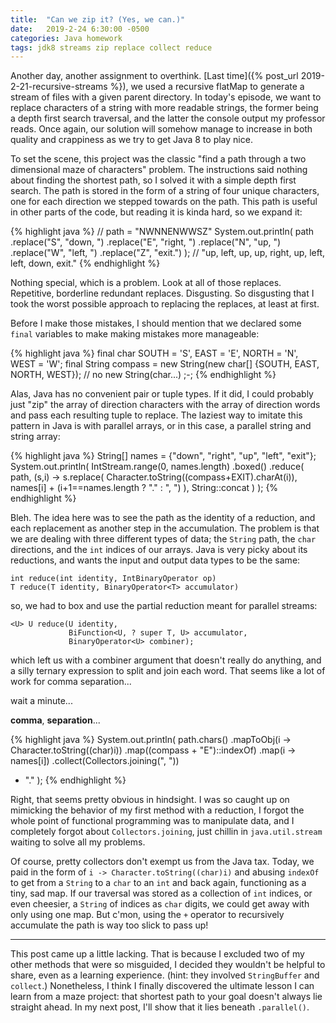 ```yaml
---
title:  "Can we zip it? (Yes, we can.)"
date:   2019-2-24 6:30:00 -0500
categories: Java homework
tags: jdk8 streams zip replace collect reduce
---
```


Another day, another assignment to overthink.
[Last time]({% post_url 2019-2-21-recursive-streams %}), we used a recursive
flatMap to generate a stream of files with a given parent directory. In today's
episode, we want to replace characters of a string with more readable strings,
the former being a depth first search traversal, and the latter the console
output my professor reads. Once again, our solution will somehow manage to
increase in both quality and crappiness as we try to get Java 8 to play nice.

To set the scene, this project was the classic "find a path through a two
dimensional maze of characters" problem. The instructions said nothing about
finding the shortest path, so I solved it with a simple depth first search. The
path is stored in the form of a string of four unique characters, one for each
direction we stepped towards on the path. This path is useful in other parts of
the code, but reading it is kinda hard, so we expand it:

{% highlight java %}
// path = "NWNNENWWSZ"
System.out.println( path
  .replace("S", "down, ")
  .replace("E", "right, ")
  .replace("N", "up, ")
  .replace("W", "left, ")
  .replace("Z", "exit.")
); // "up, left, up, up, right, up, left, left, down, exit."
{% endhighlight %}

Nothing special, which is a problem. Look at all of those replaces. Repetitive,
borderline redundant replaces. Disgusting. So disgusting that I took the worst
possible approach to replacing the replaces, at least at first.

Before I make those mistakes, I should mention that we declared some `final`
variables to make making mistakes more manageable:

{% highlight java %}
final char SOUTH = 'S', EAST = 'E', NORTH = 'N', WEST = 'W';
final String compass = new String(new char[] {SOUTH, EAST, NORTH, WEST});
// no new String(char...) ;-;
{% endhighlight %}

Alas, Java has no convenient pair or tuple types. If it did, I could probably
just "zip" the array of direction characters with the array of direction words
and pass each resulting tuple to replace. The laziest way to imitate this
pattern in Java is with parallel arrays, or in this case, a parallel string and
string array:

{% highlight java %}
String[] names = {"down", "right", "up", "left", "exit"};
System.out.println( IntStream.range(0, names.length)
  .boxed()
  .reduce( path,
    (s,i) -> s.replace(
      Character.toString((compass+EXIT).charAt(i)),
      names[i] + (i+1==names.length ? "." : ", ")
    ),
    String::concat
  )
);
{% endhighlight %}

Bleh. The idea here was to see the path as the identity of a reduction, and
each replacement as another step in the accumulation. The problem is that we
are dealing with three different types of data; the `String` path, the `char`
directions, and the `int` indices of our arrays. Java is very picky about its
reductions, and wants the input and output data types to be the same:
```
int reduce(int identity, IntBinaryOperator op)
T reduce(T identity, BinaryOperator<T> accumulator)
```
so, we had to box and use the partial reduction meant for parallel streams:
```
<U> U reduce(U identity,
             BiFunction<U, ? super T, U> accumulator,
             BinaryOperator<U> combiner);
```
which left us with a combiner argument that doesn't really do anything, and a
silly ternary expression to split and join each word. That seems like a lot of
work for comma separation...

wait a minute...

__comma__, __separation__...

{% highlight java %}
System.out.println( path.chars()
  .mapToObj(i -> Character.toString((char)i))
  .map((compass + "E")::indexOf)
  .map(i -> names[i])
  .collect(Collectors.joining(", "))
  + "."
);
{% endhighlight %}

Right, that seems pretty obvious in hindsight. I was so caught up on mimicking
the behavior of my first method with a reduction, I forgot the whole point of
functional programming was to manipulate data, and I completely forgot about
`Collectors.joining`, just chillin in `java.util.stream` waiting to solve all
my problems.

Of course, pretty collectors don't exempt us from the Java tax. Today, we paid
in the form of `i -> Character.toString((char)i)` and abusing `indexOf` to get
from a `String` to a `char` to an `int` and back again, functioning as a tiny,
sad map. If our traversal was stored as a collection of `int` indices, or even
cheesier, a `String` of indices as `char` digits, we could get away with only
using one map. But c'mon, using the `+` operator to recursively accumulate the
path is way too slick to pass up!

---

This post came up a little lacking. That is because I excluded two of my other
methods that were so misguided, I decided they wouldn't be helpful to share,
even as a learning experience. (hint: they involved `StringBuffer` and
`collect`.) Nonetheless, I think I finally discovered the ultimate lesson I can
learn from a maze project: that shortest path to your goal doesn't always lie
straight ahead. In my next post, I'll show that it lies beneath `.parallel()`.
